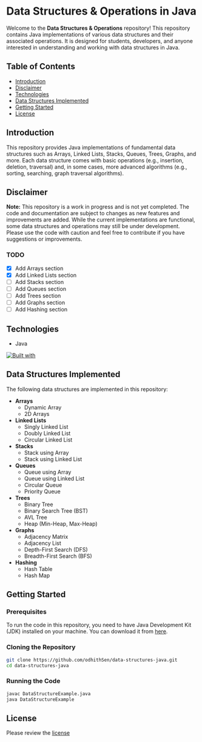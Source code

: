 # Data Structures & Operations in Java

Welcome to the **Data Structures & Operations** repository! This repository contains Java implementations of various data structures and their associated operations. It is designed for students, developers, and anyone interested in understanding and working with data structures in Java.

## Table of Contents

- [Introduction](#introduction)
- [Disclaimer](#disclaimer)
- [Technologies](#technologies)
- [Data Structures Implemented](#data-structures-implemented)
- [Getting Started](#getting-started)
- [License](#license)

## Introduction

This repository provides Java implementations of fundamental data structures such as Arrays, Linked Lists, Stacks, Queues, Trees, Graphs, and more. Each data structure comes with basic operations (e.g., insertion, deletion, traversal) and, in some cases, more advanced algorithms (e.g., sorting, searching, graph traversal algorithms).

## Disclaimer

**Note:** This repository is a work in progress and is not yet completed. The code and documentation are subject to changes as new features and improvements are added. While the current implementations are functional, some data structures and operations may still be under development. Please use the code with caution and feel free to contribute if you have suggestions or improvements.

### TODO

- [x] Add Arrays section
- [x] Add Linked Lists section
- [ ] Add Stacks section
- [ ] Add Queues section
- [ ] Add Trees section
- [ ] Add Graphs section
- [ ] Add Hashing section

## Technologies

- Java

[![Built with](https://skillicons.dev/icons?i=java)](/)

## Data Structures Implemented

The following data structures are implemented in this repository:

- **Arrays**
  - Dynamic Array
  - 2D Arrays
- **Linked Lists**
  - Singly Linked List
  - Doubly Linked List
  - Circular Linked List
- **Stacks**
  - Stack using Array
  - Stack using Linked List
- **Queues**
  - Queue using Array
  - Queue using Linked List
  - Circular Queue
  - Priority Queue
- **Trees**
  - Binary Tree
  - Binary Search Tree (BST)
  - AVL Tree
  - Heap (Min-Heap, Max-Heap)
- **Graphs**
  - Adjacency Matrix
  - Adjacency List
  - Depth-First Search (DFS)
  - Breadth-First Search (BFS)
- **Hashing**
  - Hash Table
  - Hash Map

## Getting Started

### Prerequisites

To run the code in this repository, you need to have Java Development Kit (JDK) installed on your machine. You can download it from [here](https://www.oracle.com/java/technologies/javase-downloads.html).

### Cloning the Repository

```bash
git clone https://github.com/odhithSen/data-structures-java.git
cd data-structures-java
```

### Running the Code

```bash
javac DataStructureExample.java
java DataStructureExample
```

## License
Please review the [license](https://github.com/odhithSen/data-structures-java/blob/main/LICENSE.txt)